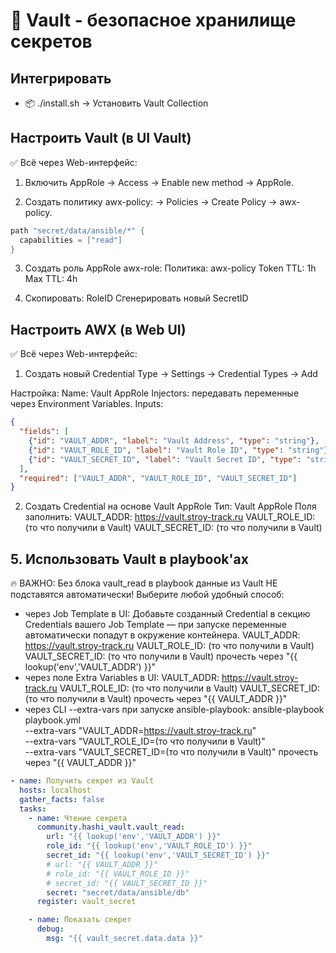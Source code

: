 # 🔐 Vault - безопасное хранилище секретов

## Интегрировать
- 📦 ./install.sh -> Установить Vault Collection

## Настроить Vault (в UI Vault)
✅ Всё через Web-интерфейс:

1. Включить AppRole
→ Access → Enable new method → AppRole.

2. Создать политику awx-policy:
→ Policies → Create Policy → awx-policy.
```h
path "secret/data/ansible/*" {
  capabilities = ["read"]
}
```

3. Создать роль AppRole awx-role:
Политика: awx-policy
Token TTL: 1h
Max TTL: 4h

4. Скопировать:
RoleID
Сгенерировать новый SecretID

## Настроить AWX (в Web UI)
✅ Всё через Web-интерфейс:

1. Создать новый Credential Type
→ Settings → Credential Types → Add

Настройка:
Name: Vault AppRole
Injectors: передавать переменные через Environment Variables.
Inputs:
```json
{
  "fields": [
    {"id": "VAULT_ADDR", "label": "Vault Address", "type": "string"},
    {"id": "VAULT_ROLE_ID", "label": "Vault Role ID", "type": "string"},
    {"id": "VAULT_SECRET_ID", "label": "Vault Secret ID", "type": "string"}
  ],
  "required": ["VAULT_ADDR", "VAULT_ROLE_ID", "VAULT_SECRET_ID"]
}
```

2. Создать Credential на основе Vault AppRole
Тип: Vault AppRole
Поля заполнить:
VAULT_ADDR: https://vault.stroy-track.ru
VAULT_ROLE_ID: (то что получили в Vault)
VAULT_SECRET_ID: (то что получили в Vault)

## 5. Использовать Vault в playbook'ах
🔥 ВАЖНО: Без блока vault_read в playbook данные из Vault НЕ подставятся автоматически!
Выберите любой удобный способ:
  - через Job Template в UI:
      Добавьте созданный Credential в секцию Credentials вашего Job Template — при запуске переменные автоматически попадут в окружение контейнера.
      VAULT_ADDR: https://vault.stroy-track.ru
      VAULT_ROLE_ID: (то что получили в Vault)
      VAULT_SECRET_ID: (то что получили в Vault)
      прочесть через "{{ lookup('env','VAULT_ADDR') }}"
  - через поле Extra Variables в UI:
      VAULT_ADDR: https://vault.stroy-track.ru
      VAULT_ROLE_ID: (то что получили в Vault)
      VAULT_SECRET_ID: (то что получили в Vault)
      прочесть через "{{ VAULT_ADDR }}"
  - через CLI --extra-vars при запуске ansible-playbook:
      ansible-playbook playbook.yml \
      --extra-vars "VAULT_ADDR=https://vault.stroy-track.ru" \
      --extra-vars "VAULT_ROLE_ID=(то что получили в Vault)" \
      --extra-vars "VAULT_SECRET_ID=(то что получили в Vault)" 
      прочесть через "{{ VAULT_ADDR }}"
```yaml
- name: Получить секрет из Vault
  hosts: localhost
  gather_facts: false
  tasks:
    - name: Чтение секрета
      community.hashi_vault.vault_read:
        url: "{{ lookup('env','VAULT_ADDR') }}"
        role_id: "{{ lookup('env','VAULT_ROLE_ID') }}"
        secret_id: "{{ lookup('env','VAULT_SECRET_ID') }}"
        # url: "{{ VAULT_ADDR }}"
        # role_id: "{{ VAULT_ROLE_ID }}"
        # secret_id: "{{ VAULT_SECRET_ID }}"
        secret: "secret/data/ansible/db"
      register: vault_secret

    - name: Показать секрет
      debug:
        msg: "{{ vault_secret.data.data }}"
```


